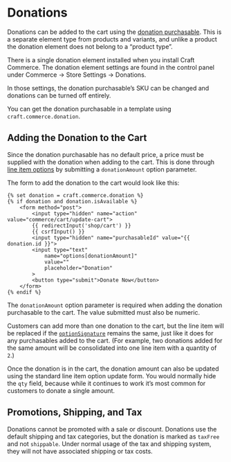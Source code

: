 # Donations

Donations can be added to the cart using the [donation purchasable](commerce3:craft\commerce\elements\Donation). This is a separate element type from products and variants, and unlike a product the donation element does not belong to a “product type”.

There is a single donation element installed when you install Craft Commerce. The donation element settings are found in the control panel under Commerce → Store Settings → Donations.

In those settings, the donation purchasable’s SKU can be changed and donations can be turned off entirely.

You can get the donation purchasable in a template using `craft.commerce.donation`.

## Adding the Donation to the Cart

Since the donation purchasable has no default price, a price must be supplied with the donation when adding to the cart.
This is done through [line item options](adding-to-and-updating-the-cart.md#line-item-options-and-notes) by submitting a `donationAmount` option parameter.

The form to add the donation to the cart would look like this:

```twig
{% set donation = craft.commerce.donation %}
{% if donation and donation.isAvailable %}
    <form method="post">
        <input type="hidden" name="action" value="commerce/cart/update-cart">
        {{ redirectInput('shop/cart') }}
        {{ csrfInput() }}
        <input type="hidden" name="purchasableId" value="{{ donation.id }}">
        <input type="text"
            name="options[donationAmount]"
            value=""
            placeholder="Donation"
        >
        <button type="submit">Donate Now</button>
    </form>
{% endif %}
```

The `donationAmount` option parameter is required when adding the donation purchasable to the cart. The value submitted must also be numeric.

Customers can add more than one donation to the cart, but the line item will be replaced if the
[`optionSignature`](adding-to-and-updating-the-cart.md#options-uniqueness) remains the same, just like it does for any purchasables added to the cart. (For example, two donations added for the same amount will be consolidated into one line item with a quantity of `2`.)

Once the donation is in the cart, the donation amount can also be updated using the standard line item option update form. You would normally hide the `qty` field, because while it continues to work it’s most common for customers to donate a single amount.

## Promotions, Shipping, and Tax

Donations cannot be promoted with a sale or discount. Donations use the default shipping and tax categories, but the donation is marked as `taxFree` and not `shippable`. Under normal usage of the tax and shipping system, they will not have associated shipping or tax costs.
